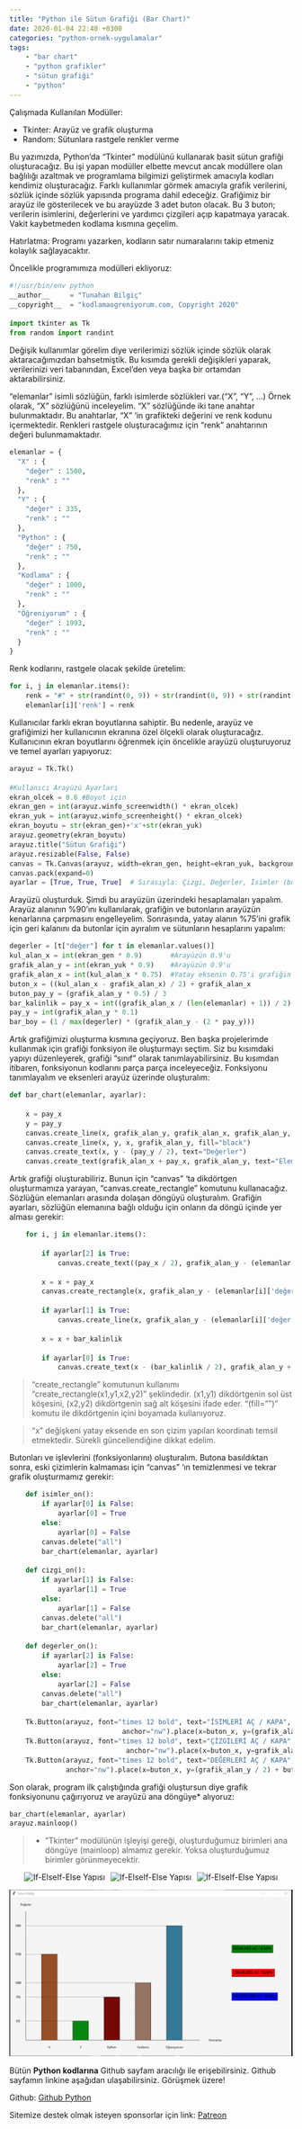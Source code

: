 ```yaml
---
title: "Python ile Sütun Grafiği (Bar Chart)"
date: 2020-01-04 22:40 +0300
categories: "python-ornek-uygulamalar"
tags:  
    - "bar chart"
    - "python grafikler"
    - "sütun grafiği"
    - "python"
---
```


Çalışmada Kullanılan Modüller:

* Tkinter: Arayüz ve grafik oluşturma
* Random: Sütunlara rastgele renkler verme

Bu yazımızda, Python’da “Tkinter” modülünü kullanarak basit sütun grafiği oluşturacağız. Bu işi yapan modüller elbette mevcut ancak modüllere olan bağlılığı azaltmak ve programlama bilgimizi geliştirmek amacıyla kodları kendimiz oluşturacağız. Farklı kullanımlar görmek amacıyla grafik verilerini, sözlük içinde sözlük yapısında programa dahil edeceğiz. Grafiğimiz bir arayüz ile gösterilecek ve bu arayüzde  3 adet buton olacak. Bu 3 buton; verilerin isimlerini, değerlerini ve yardımcı çizgileri açıp kapatmaya yaracak. Vakit kaybetmeden kodlama kısmına geçelim. 

Hatırlatma: Programı yazarken, kodların satır numaralarını takip etmeniz kolaylık sağlayacaktır.

Öncelikle programımıza  modülleri ekliyoruz:

```python
#!/usr/bin/env python
__author__     = "Tunahan Bilgiç"
__copyright__  = "kodlamaogreniyorum.com, Copyright 2020"

import tkinter as Tk
from random import randint
```

Değişik kullanımlar görelim diye verilerimizi sözlük içinde sözlük olarak aktaracağımızdan bahsetmiştik. Bu kısımda gerekli değişikleri yaparak, verilerinizi veri tabanından, Excel’den veya başka bir ortamdan aktarabilirsiniz.

“elemanlar” isimli sözlüğün, farklı isimlerde sözlükleri var.(“X”, “Y”, …)  Örnek olarak, “X” sözlüğünü inceleyelim. “X” sözlüğünde  iki tane anahtar bulunmaktadır. Bu anahtarlar, “X” ‘in grafikteki değerini ve renk kodunu içermektedir. Renkleri rastgele oluşturacağımız için “renk” anahtarının değeri bulunmamaktadır. 

```python
elemanlar = {
  "X" : {
    "değer" : 1500,
    "renk" : ""
  },
  "Y" : {
    "değer" : 335,
    "renk" : ""
  },
  "Python" : {
    "değer" : 750,
    "renk" : ""
  },
  "Kodlama" : {
    "değer" : 1000,
    "renk" : ""
  },
  "Öğreniyorum" : {
    "değer" : 1993,
    "renk" : ""
  }
}
```

Renk kodlarını, rastgele olacak şekilde üretelim:

```python
for i, j in elemanlar.items():
    renk = "#" + str(randint(0, 9)) + str(randint(0, 9)) + str(randint(0, 9)) + str(randint(0, 9)) + str(randint(0, 9)) + str(randint(0, 9))
    elemanlar[i]['renk'] = renk
```

Kullanıcılar farklı ekran boyutlarına sahiptir. Bu nedenle, arayüz ve grafiğimizi her kullanıcının ekranına özel ölçekli olarak oluşturacağız. Kullanıcının ekran boyutlarını öğrenmek için öncelikle arayüzü oluşturuyoruz ve temel ayarları yapıyoruz:

```python
arayuz = Tk.Tk()

#Kullanıcı Arayüzü Ayarları
ekran_olcek = 0.6 #Boyut için
ekran_gen = int(arayuz.winfo_screenwidth() * ekran_olcek)
ekran_yuk = int(arayuz.winfo_screenheight() * ekran_olcek)
ekran_boyutu = str(ekran_gen)+'x'+str(ekran_yuk)
arayuz.geometry(ekran_boyutu)
arayuz.title("Sütun Grafiği")
arayuz.resizable(False, False)
canvas = Tk.Canvas(arayuz, width=ekran_gen, height=ekran_yuk, background="white smoke")
canvas.pack(expand=0)
ayarlar = [True, True, True]  # Sırasıyla: Çizgi, Değerler, İsimler (butonlar için)
```

Arayüzü oluşturduk. Şimdi bu arayüzün üzerindeki hesaplamaları yapalım. Arayüz alanının %90’ını kullanılarak, grafiğin ve butonların arayüzün kenarlarına çarpmasını engelleyelim. Sonrasında, yatay alanın %75’ini grafik için geri kalanını da butonlar için ayıralım ve sütunların hesaplarını yapalım:

```python
degerler = [t["değer"] for t in elemanlar.values()]
kul_alan_x = int(ekran_gen * 0.9)       #Arayüzün 0.9'u
grafik_alan_y = int(ekran_yuk * 0.9)    #Arayüzün 0.9'u
grafik_alan_x = int(kul_alan_x * 0.75)  #Yatay eksenin 0.75'i grafiğin
buton_x = ((kul_alan_x - grafik_alan_x) / 2) + grafik_alan_x
buton_pay_y = (grafik_alan_y * 0.5) / 3
bar_kalinlik = pay_x = int((grafik_alan_x / (len(elemanlar) + 1)) / 2)
pay_y = int(grafik_alan_y * 0.1)
bar_boy = (1 / max(degerler) * (grafik_alan_y - (2 * pay_y)))
```

Artık grafiğimizi oluşturma kısmına geçiyoruz. Ben başka projelerimde kullanmak için grafiği fonksiyon ile oluşturmayı seçtim. Siz bu kısımdaki yapıyı düzenleyerek, grafiği “sınıf” olarak tanımlayabilirsiniz. Bu kısımdan itibaren, fonksiyonun kodlarını parça parça inceleyeceğiz. Fonksiyonu tanımlayalım ve eksenleri arayüz üzerinde oluşturalım:

```python
def bar_chart(elemanlar, ayarlar):

    x = pay_x
    y = pay_y
    canvas.create_line(x, grafik_alan_y, grafik_alan_x, grafik_alan_y, fill="black")  # X ekseni
    canvas.create_line(x, y, x, grafik_alan_y, fill="black")                          # Y ekseni
    canvas.create_text(x, y - (pay_y / 2), text="Değerler")
    canvas.create_text(grafik_alan_x + pay_x, grafik_alan_y, text="Elemanlar")
```

Artık grafiği oluşturabiliriz. Bunun için “canvas” ‘ta dikdörtgen oluşturmamıza yarayan, “canvas.create_rectangle” komutunu kullanacağız. Sözlüğün elemanları arasında dolaşan döngüyü oluşturalım. Grafiğin ayarları, sözlüğün elemanına bağlı olduğu için onların da döngü içinde yer alması gerekir:

```python
    for i, j in elemanlar.items():

        if ayarlar[2] is True:
            canvas.create_text((pay_x / 2), grafik_alan_y - (elemanlar[i]['değer'] * bar_boy), text=elemanlar[i]['değer'])

        x = x + pay_x
        canvas.create_rectangle(x, grafik_alan_y - (elemanlar[i]['değer'] * bar_boy), x + bar_kalinlik, grafik_alan_y, fill=elemanlar[i]['renk'])

        if ayarlar[1] is True:
            canvas.create_line(x, grafik_alan_y - (elemanlar[i]['değer'] * bar_boy), pay_x, grafik_alan_y - (elemanlar[i]['değer'] * bar_boy), dash=(1, 5), fill="gray15")

        x = x + bar_kalinlik

        if ayarlar[0] is True:
            canvas.create_text(x - (bar_kalinlik / 2), grafik_alan_y + (pay_y / 2), text=i)
```

> “create_rectangle” komutunun kullanımı “create_rectangle(x1,y1,x2,y2)” şeklindedir. (x1,y1) dikdörtgenin sol üst köşesini, (x2,y2) dikdörtgenin sağ alt köşesini ifade eder. “(fill=””)” komutu ile dikdörtgenin içini boyamada kullanıyoruz.

> “x” değişkeni yatay eksende en son çizim yapılan koordinatı temsil etmektedir. Sürekli güncellendiğine dikkat edelim.

Butonları ve işlevlerini (fonksiyonlarını) oluşturalım. Butona basıldıktan sonra, eski çizimlerin kalmaması için “canvas” ‘ın temizlenmesi ve tekrar grafik oluşturmamız gerekir:

```python
    def isimler_on():
        if ayarlar[0] is False:
            ayarlar[0] = True
        else:
            ayarlar[0] = False
        canvas.delete("all")
        bar_chart(elemanlar, ayarlar)

    def cizgi_on():
        if ayarlar[1] is False:
            ayarlar[1] = True
        else:
            ayarlar[1] = False
        canvas.delete("all")
        bar_chart(elemanlar, ayarlar)

    def degerler_on():
        if ayarlar[2] is False:
            ayarlar[2] = True
        else:
            ayarlar[2] = False
        canvas.delete("all")
        bar_chart(elemanlar, ayarlar)

    Tk.Button(arayuz, font="times 12 bold", text="İSİMLERİ AÇ / KAPA", command=isimler_on, background="green",
                            anchor="nw").place(x=buton_x, y=(grafik_alan_y / 2) - buton_pay_y)
    Tk.Button(arayuz, font="times 12 bold", text="ÇİZGİLERİ AÇ / KAPA", command=cizgi_on, background="red",
                             anchor="nw").place(x=buton_x, y=grafik_alan_y / 2)
    Tk.Button(arayuz, font="times 12 bold", text="DEĞERLERİ AÇ / KAPA", command=degerler_on, background="blue",
              anchor="nw").place(x=buton_x, y=(grafik_alan_y / 2) + buton_pay_y)
```

Son olarak, program ilk çalıştığında grafiği oluştursun diye grafik fonksiyonunu çağırıyoruz ve arayüzü ana döngüye* alıyoruz:

```python
bar_chart(elemanlar, ayarlar)
arayuz.mainloop()
```

> * ”Tkinter” modülünün işleyişi gereği, oluşturduğumuz birimleri ana döngüye (mainloop) almamız gerekir. Yoksa oluşturduğumuz birimler görünmeyecektir.

<div style="display: flex; justify-content: center; gap: 10px;">
    <img src="{{ site.baseurl }}/assets/img/python/python49.png" alt="If-ElseIf-Else Yapısı">
    <img src="{{ site.baseurl }}/assets/img/python/python50.png" alt="If-ElseIf-Else Yapısı">
    <img src="{{ site.baseurl }}/assets/img/python/python51.png" alt="If-ElseIf-Else Yapısı">
</div>

![](/assets/img/python/python52.gif)

Bütün **Python kodlarına** Github sayfam aracılığı ile erişebilirsiniz. Github sayfamın linkine aşağıdan ulaşabilirsiniz. Görüşmek üzere!

Github: [Github Python](https://github.com/TunahanBilgic/kodlamaogreniyorum/tree/main/python)

Sitemize destek olmak isteyen sponsorlar için link: [Patreon](https://patreon.com/tunahanbilgic)